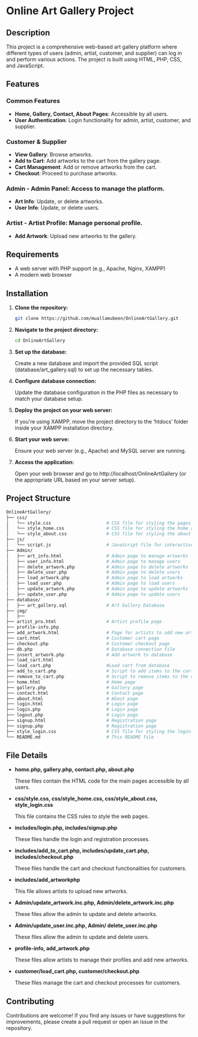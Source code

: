 # Online Art Gallery Project

## Description
This project is a comprehensive web-based art gallery platform where different types of users (admin, artist, customer, and supplier) can log in and perform various actions. The project is built using HTML, PHP, CSS, and JavaScript.

## Features

### Common Features
 - **Home, Gallery, Contact, About Pages**: Accessible by all users.
 - **User Authentication**: Login functionality for admin, artist, customer, and supplier.

 ### Customer & Supplier 
- **View Gallery**: Browse artworks.
 - **Add to Cart**: Add artworks to the cart from the gallery page.
 - **Cart Management**: Add or remove artworks from the cart. 
- **Checkout**: Proceed to purchase artworks. 

### Admin - **Admin Panel**: Access to manage the platform.
 - **Art Info**:  Update, or delete artworks. 
- **User Info**: Update, or delete users. 

### Artist - **Artist Profile**: Manage personal profile. 
- **Add Artwork**: Upload new artworks to the gallery.

## Requirements

- A web server with PHP support (e.g., Apache, Nginx, XAMPP)
- A modern web browser

## Installation

1. **Clone the repository:**

   ```bash
   git clone https://github.com/muallamubeen/OnlineArtGallery.git
   
2. **Navigate to the project directory:**

   ```bash
   cd OnlineArtGallery
   
3. **Set up the database:**

      Create a new database and import the provided SQL script (database/art_gallery.sql) to set up the necessary tables.

4. **Configure database connection:**

      Update the database configuration in the PHP files as necessary to match your database setup.
   
5. **Deploy the project on your web server:**

   If you're using XAMPP, move the project directory to the ‘htdocs’ folder inside your XAMPP installation directory.
   
6. **Start your web serve:**

   Ensure your web server (e.g., Apache) and MySQL server are running.
   
9. **Access the application:**

   Open your web browser and go to http://localhost/OnlineArtGallery (or the appropriate URL based on your server setup).

##  Project Structure

   ```bash
  OnlineArtGallery/
  ├── css/
  │   └── style.css                     # CSS file for styling the pages
  │   └── style_home.css                # CSS file for styling the home and gallery pages
  │   └── style_about.css               # CSS file for styling the about page
  ├── js/
  │   └── script.js                     # JavaScript file for interactive elements
  ├── Admin/
  │   ├── art_info.html                 # Admin page to manage artworks
  │   ├── user_info.html                # Admin page to manage users
  │   ├── delete_artwork.php            # Admin page to delete artworks
  │   ├── delete_user.php               # Admin page to delete users
  │   ├── load_artwork.php              # Admin page to load artworks
  │   ├── load_user.php                 # Admin page to load users
  │   ├── update_artwork.php            # Admin page to update artworks
  │   ├── update_user.php               # Admin page to update users
  ├── database/
  │   ├── art_gallery.sql               # Art Gallery Database
  ├── img/
  │   ├── 
  ├── artist_pro.html                   # Artist profile page
  ├── profile-info.php 
  ├── add_artwork.html                  # Page for artists to add new artworks
  ├── cart.html                         # Customer cart page
  ├── checkout.php                      # Customer checkout page
  ├── db.php                            # Database connection file
  ├── insert_artwork.php                # Add artwork to database
  ├── load_cart.html        
  ├── load_cart.php                     #Load cart from database 
  ├── add_to_cart.php                   # Script to add items to the cart
  ├── remove_to_cart.php                # Script to remove items to the cart
  ├── home.html                         # Home page
  ├── gallery.php                       # Gallery page
  ├── contact.html                      # Contact page
  ├── about.html                        # About page
  ├── login.html                        # Login page
  ├── login.php                         # Login page
  ├── logout.php                        # Login page
  ├── signup.html                       # Registration page
  ├── signup.php                        # Registration page
  ├── style_login.css                   # CSS file for styling the login page
  └── README.md                         # This README file
```

## File Details

-	**home.php, gallery.php, contact.php, about.php**
  
      These files contain the HTML code for the main pages accessible by all users.

-	**css/style.css, css/style_home.css, css/style_about.css, style_login.css**
  
      This file contains the CSS rules to style the web pages.

-	**includes/login.php, includes/signup.php**
  
      These files handle the login and registration processes.

-	**includes/add_to_cart.php, includes/update_cart.php, includes/checkout.php**
  
      These files handle the cart and checkout functionalities for customers.

-	**includes/add_artworkphp**
  
      This file allows artists to upload new artworks.

-	**Admin/update_artwork.inc.php, Admin/delete_artwork.inc.php**
  
      These files allow the admin to update and delete artworks.

-	**Admin/update_user.inc.php, Admin/ delete_user.inc.php**
  
      These files allow the admin to update and delete users.

-	**profile-info, add_artwork.php**
  
      These files allow artists to manage their profiles and add new artworks.

-	**customer/load_cart.php, customer/checkout.php**
  
      These files manage the cart and checkout processes for customers.

## Contributing

  Contributions are welcome! If you find any issues or have suggestions for improvements, please create a pull request or open an issue in the repository.

